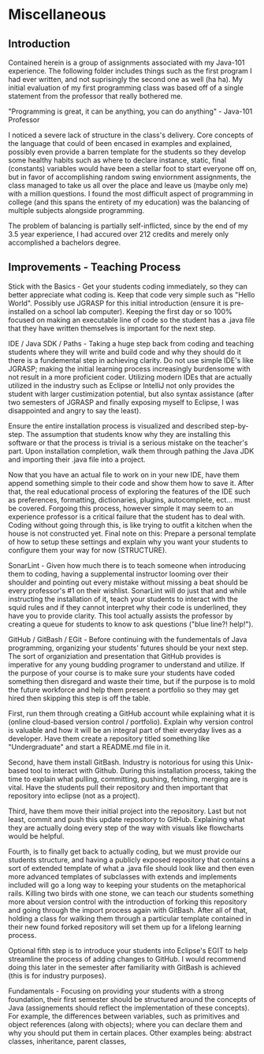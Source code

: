 # Miscellaneous

## Introduction
Contained herein is a group of assignments associated with my Java-101 experience. The following folder includes things such as the first program I had ever written, and not suprisingly the second one as well (ha ha). My initial evaluation of my first programming class was based off of a single statement from the professor that really bothered me.

"Programming is great, it can be anything, you can do anything" - Java-101 Professor

I noticed a severe lack of structure in the class's delivery. Core concepts of the language that could of been encased in examples and explained, possibly even provide a barren template for the students so they develop some healthy habits such as where to declare instance, static, final (constants) variables would have been a stellar foot to start everyone off on, but in favor of accomplishing random swing enviornment assignments, the class managed to take us all over the place and leave us (maybe only me) with a million questions. I found the most difficult aspect of programming in college (and this spans the entirety of my education) was the balancing of multiple subjects alongside programming.

The problem of balancing is partially self-inflicted, since by the end of my 3.5 year experience, I had accured over 212 credits and merely only accomplished a bachelors degree.

## Improvements - Teaching Process
Stick with the Basics - Get your students coding immediately, so they can better appreciate what coding is. Keep that code very simple such as "Hello World". Possibly use JGRASP for this initial introduction (ensure it is pre-installed on a school lab  computer). Keeping the first day or so 100% focused on making an executable line of code so the student has a .java file that they have written themselves is important for the next step.

IDE / Java SDK / Paths - Taking a huge step back from coding and teaching students where they will write and build code and why they should do it there is a fundemental step in achieving clarity. Do not use simple IDE's like JGRASP; making the initial learning process increasingly burdensome with not result in a more proficient coder. Utilizing modern IDEs that are actually utilized in the industry such as Eclipse or IntelliJ not only provides the student with larger custimization potential, but also syntax assistance (after two semesters of JGRASP and finally exposing myself to Eclipse, I was disappointed and angry to say the least).

Ensure the entire installation process is visualized and described step-by-step. The assumption that students know why they are installing this software or that the process is trivial is a serious mistake on the teacher's part. Upon installation completion, walk them through pathing the Java JDK and importing their .java file into a project.

Now that you have an actual file to work on in your new IDE, have them append something simple to their code and show them how to save it. After that, the real educational process of exploring the features of the IDE such as preferences, formatting, dictionaries, plugins, autocomplete, ect... must be covered. Forgoing this process, however simple it may seem to an experience professor is a critical failure that the student has to deal with. Coding without going through this, is like trying to outfit a kitchen when the house is not constructed yet. Final note on this: Prepare a personal template of how to setup these settings and explain why you want your students to configure them your way for now (STRUCTURE).

SonarLint - Given how much there is to teach someone when introducing them to coding, having a supplemental instructor looming over their shoulder and pointing out every mistake without missing a beat should be every professor's #1 on their wishlist. SonarLint will do just that and while instructing the installation of it, teach your students to interact with the squid rules and if they cannot interpret why their code is underlined, they have you to provide clarity. This tool actually assists the professor by creating a queue for students to know to ask questions ("blue line?! help!").

GitHub / GitBash / EGit - Before continuing with the fundementals of Java programming, organizing your students' futures should be your next step. The sort of organiziation and presentation that GitHub provides is imperative for any young budding programer to understand and utilize. If the purpose of your course is to make sure your students have coded something then disregard and waste their time, but if the purpose is to mold the future workforce and help them present a portfolio so they may get hired then skipping this step is off the table.

First, run them through creating a GitHub account while explaining what it is (online cloud-based version control / portfolio). Explain why version control is valuable and how it will be an integral part of their everyday lives as a developer. Have them create a repository titled something like "Undergraduate" and start a README.md file in it.

Second, have them install GitBash. Industry is notorious for using this Unix-based tool to interact with Github. During this installation process, taking the time to explain what pulling, committing, pushing, fetching, merging are is vital. Have the students pull their repository and then important that repository into eclipse (not as a project). 

Third, have them move their initial project into the repository. Last but not least, commit and push this update repository to GitHub. Explaining what they are actually doing every step of the way with visuals like flowcharts would be helpful.

Fourth, is to finally get back to actually coding, but we must provide our students structure, and having a publicly exposed repository that contains a sort of extended template of what a .java file should look like and then even more advanced templates of subclasses with extends and implements included will go a long way to keeping your students on the metaphorical rails. Killing two birds with one stone, we can teach our students something more about version control with the introduction of forking this repository and going through the import process again with GitBash. After all of that, holding a class for walking them through a particular template contained in their new found forked repository will set them up for a lifelong learning process. 

Optional fifth step is to introduce your students into Eclipse's EGIT to help streamline the process of adding changes to GitHub. I would recommend doing this later in the semester after familiarity with GitBash is achieved (this is for industry purposes).

Fundamentals - Focusing on providing your students with a strong foundation, their first semester should be structured around the concepts of Java (assignements should reflect the implementation of these concepts). For example, the differences between variables, such as primitives and object references (along with objects); where you can declare them and why you should put them in certain places. Other examples being: abstract classes, inheritance, parent classes, 
